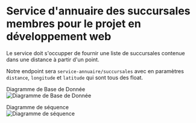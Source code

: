 # Service d'annuaire des succursales membres pour le projet en développement web
Le service doit s'occupper de fournir une liste de succursales contenue dans une distance à partir d'un point.

Notre endpoint sera `service-annuaire/succursales` avec en paramètres `distance`, `longitude` et `latitude` qui sont tous des float.

Diagramme de Base de Donnée  
![Diagramme de Base de Donnée](DiagrammeBaseDeDonnée.PNG)

Diagramme de séquence  
![Diagramme de séquence](DiagrammeSéquence.jpg)
